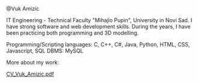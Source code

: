 @Vuk Amizic

IT Engineering - Technical Faculty "Mihajlo Pupin", University in Novi Sad.
I have strong software and web development skills. During the years, I have been practicing both programming and 3D modelling.

  Programming/Scripting languages:
    C, C++, C#, Java, Python, HTML, CSS, Javascript, SQL
  DBMS:
    MySQL


<!---
Amizic/Amizic is a ✨ special ✨ repository because its `README.md` (this file) appears on your GitHub profile.
You can click the Preview link to take a look at your changes.
--->

More about my work:

[CV_Vuk_Amizic.pdf](https://github.com/Amizic/Amizic/files/8634581/CV_Vuk_Amizic.pdf)

